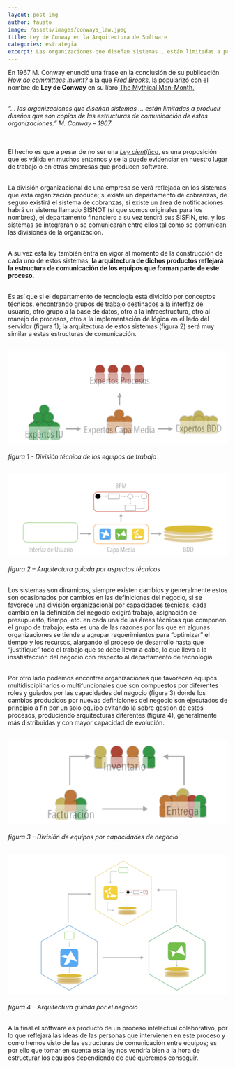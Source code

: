 ```yaml
---
layout: post_img
author: fausto
image: /assets/images/conways_law.jpeg
title: Ley de Conway en la Arquitectura de Software
categories: estrategia
excerpt: Las organizaciones que diseñan sistemas … están limitadas a producir diseños que son copias de las estructuras de comunicación de estas organizaciones.
---
```


En 1967 M. Conway enunció una frase en la conclusión de su publicación [*How do committees invent?*](http://http://www.melconway.com/Home/Committees_Paper.html) a la que [*Fred Brooks*](http://https://en.wikipedia.org/wiki/Fred_Brooks), la popularizó con el nombre de **Ley de Conway** en su libro [The Mythical Man-Month.](htthttps://en.wikipedia.org/wiki/The_Mythical_Man-Monthp://) <br/>
<br/>

*“… las organizaciones que diseñan sistemas … están limitadas a producir diseños que son copias de las estructuras de comunicación de estas organizaciones.” M. Conway – 1967*<br/>
<br/>
<br/>

El hecho es que a pesar de no ser una [*Ley científica*](http://https://es.wikipedia.org/wiki/Ley_cient%C3%ADfica), es una proposición que es válida en muchos entornos y se la puede evidenciar en nuestro lugar de trabajo o en otras empresas que producen software.<br/>
<br/>

La división organizacional de una empresa se verá reflejada en los sistemas que esta organización produce; si existe un departamento de cobranzas, de seguro existirá el sistema de cobranzas, si existe un área de notificaciones habrá un sistema llamado SISNOT (sí que somos originales para los nombres), el departamento financiero a su vez tendrá sus SISFIN, etc. y los sistemas se integrarán o se comunicarán entre ellos tal como se comunican las divisiones de la organización.<br/>
<br/>

A su vez esta ley también entra en vigor al momento de la construcción de cada uno de estos sistemas, **la arquitectura de dichos productos reflejará la estructura de comunicación de los equipos que forman parte de este proceso.**<br/>
<br/>

Es así que si el departamento de tecnología está dividido por conceptos técnicos, encontrando grupos de trabajo destinados a la interfaz de usuario, otro grupo a la base de datos, otro a la infraestructura, otro al manejo de procesos, otro a la implementación de lógica en el lado del servidor (figura 1); la arquitectura de estos sistemas (figura 2) será muy similar a estas estructuras de comunicación.<br/>
<br/>

![División Técnica de los equipos detrabajo](/assets/images/divisiontecnicaequipos.jpg)<br/>
<br/>
*figura 1 - División técnica de los equipos de trabajo*<br/><br/>

![Arquitectura guiada por aspectos técnicos](/assets/images/Arquitecturaguiadaaspectostecnicos.jpg)<br/>
<br/>
*figura 2 – Arquitectura guiada por aspectos técnicos*<br/><br/>

Los sistemas son dinámicos, siempre existen cambios y generalmente estos son ocasionados por cambios en las definiciones del negocio, si se favorece una división organizacional por capacidades técnicas, cada cambio en la definición del negocio exigirá trabajo, asignación de presupuesto, tiempo, etc. en cada una de las áreas técnicas que componen el grupo de trabajo; esta es una de las razones por las que en algunas organizaciones se tiende a agrupar requerimientos para “optimizar” el tiempo y los recursos, alargando el proceso de desarrollo hasta que “justifique” todo el trabajo que se debe llevar a cabo, lo que lleva a la insatisfacción del negocio con respecto al departamento de tecnología.<br/>
<br/>

Por otro lado podemos encontrar organizaciones que favorecen equipos multidisciplinarios o multifuncionales que son compuestos por diferentes roles y guiados por las capacidades del negocio (figura 3) donde los cambios producidos por nuevas definiciones del negocio son ejecutados de principio a fin por un solo equipo evitando la sobre gestión de estos procesos, produciendo arquitecturas diferentes (figura 4), generalmente más distribuidas y con mayor capacidad de evolución.<br/>
<br/>

![División de equipos por capacidades de negocio](/assets/images/Divisionequiposcapacidadesnegocio.jpg)<br/>
<br/>
*figura 3 – División de equipos por capacidades de negocio*<br/><br/>

![Arquitectura guiada por el negocio](/assets/images/Arquitecturaguiadanegocio.jpg)<br/>
<br/>
*figura 4 – Arquitectura guiada por el negocio*<br/><br/>

A la final el software es producto de un proceso intelectual colaborativo, por lo que reflejará las ideas de las personas que intervienen en este proceso y como hemos visto de las estructuras de comunicación entre equipos; es por ello que tomar en cuenta esta ley nos vendría bien a la hora de estructurar los equipos dependiendo de qué queremos conseguir.<br/>
<br/>

